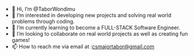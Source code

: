 - 👋 Hi, I’m @TaborWondimu
- 👀 I’m interested in developing new projects and solving real world problems through coding.
- 🌱 I’m currently learning to become a FULL-STACK Software Engineer.
- 💞️ I’m looking to collaborate on real world projects as well as creating fun games!
- 📫 How to reach me via email at :csmajortabor@gmail.com

<!---
TaborWondimu/TaborWondimu is a ✨ special ✨ repository because its `README.md` (this file) appears on your GitHub profile.
You can click the Preview link to take a look at your changes.
--->
